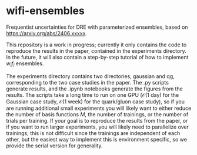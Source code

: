 # wifi-ensembles
Frequentist uncertainties for DRE with parameterized ensembles, based on https://arxiv.org/abs/2406.xxxxx.

This repository is a work in progress; currently it only contains the code to reproduce the results in the paper, contained in the experiments directory. In the future, it will also contain a step-by-step tutorial of how to implement $w_i f_i$ ensembles.

The experiments directory contains two directories, gaussian and qg, corresponding to the two case studies in the paper. The .py scripts generate results, and the .ipynb notebooks generate the figures from the results. The scripts take a long time to run on one GPU ($\mathcal{O}$(1 day) for the Gaussian case study, $\mathcal{O}$(1 week) for the quark/gluon case study), so if you are running additional small experiments you will likely want to either reduce the number of basis functions $M$, the number of trainings, or the number of trials per training. If your goal is to reproduce the results from the paper, or if you want to run larger experiments, you will likely need to parallelize over trainings; this is not difficult since the trainings are independent of each other, but the easiest way to implement this is environment specific, so we provide the serial version for generality.
